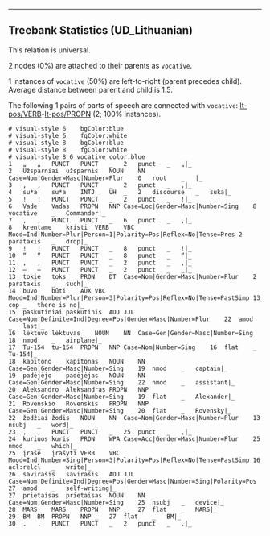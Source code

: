 

--------------------------------------------------------------------------------

## Treebank Statistics (UD_Lithuanian)

This relation is universal.

2 nodes (0%) are attached to their parents as `vocative`.

1 instances of `vocative` (50%) are left-to-right (parent precedes child).
Average distance between parent and child is 1.5.

The following 1 pairs of parts of speech are connected with `vocative`: [lt-pos/VERB]()-[lt-pos/PROPN]() (2; 100% instances).


~~~ conllu
# visual-style 6	bgColor:blue
# visual-style 6	fgColor:white
# visual-style 8	bgColor:blue
# visual-style 8	fgColor:white
# visual-style 8 6 vocative	color:blue
1	„	„	PUNCT	PUNCT	_	2	punct	_	„|_
2	Užsparniai	užsparnis	NOUN	NN	Case=Nom|Gender=Masc|Number=Plur	0	root	_	|_
3	,	,	PUNCT	PUNCT	_	2	punct	_	,|_
4	su*a	su*a	INTJ	UH	_	2	discourse	_	suka|_
5	!	!	PUNCT	PUNCT	_	2	punct	_	!|_
6	Vade	Vadas	PROPN	NNP	Case=Loc|Gender=Masc|Number=Sing	8	vocative	_	Commander|_
7	,	,	PUNCT	PUNCT	_	6	punct	_	,|_
8	krentame	kristi	VERB	VBC	Mood=Ind|Number=Plur|Person=1|Polarity=Pos|Reflex=No|Tense=Pres	2	parataxis	_	drop|_
9	!	!	PUNCT	PUNCT	_	8	punct	_	!|_
10	“	“	PUNCT	PUNCT	_	8	punct	_	“|_
11	,	,	PUNCT	PUNCT	_	2	punct	_	,|_
12	–	–	PUNCT	PUNCT	_	2	punct	_	_|_
13	tokie	toks	PRON	DT	Case=Nom|Gender=Masc|Number=Plur	2	parataxis	_	such|_
14	buvo	būti	AUX	VBC	Mood=Ind|Number=Plur|Person=3|Polarity=Pos|Reflex=No|Tense=PastSimp	13	cop	_	there is no|_
15	paskutiniai	paskutinis	ADJ	JJL	Case=Nom|Definite=Ind|Degree=Pos|Gender=Masc|Number=Plur	22	amod	_	last|_
16	lėktuvo	lėktuvas	NOUN	NN	Case=Gen|Gender=Masc|Number=Sing	18	nmod	_	airplane|_
17	Tu-154	tu-154	PROPN	NNP	Case=Nom|Number=Sing	16	flat	_	Tu-154|_
18	kapitono	kapitonas	NOUN	NN	Case=Gen|Gender=Masc|Number=Sing	19	nmod	_	captain|_
19	padėjėjo	padėjėjas	NOUN	NN	Case=Gen|Gender=Masc|Number=Sing	22	nmod	_	assistant|_
20	Aleksandro	Aleksandras	PROPN	NNP	Case=Gen|Gender=Masc|Number=Sing	19	flat	_	Alexander|_
21	Rovenskio	Rovenskis	PROPN	NNP	Case=Gen|Gender=Masc|Number=Sing	20	flat	_	Rovensky|_
22	žodžiai	žodis	NOUN	NN	Case=Nom|Gender=Masc|Number=Plur	13	nsubj	_	word|_
23	,	,	PUNCT	PUNCT	_	25	punct	_	,|_
24	kuriuos	kuris	PRON	WPA	Case=Acc|Gender=Masc|Number=Plur	25	nmod	_	which|_
25	įrašė	įrašyti	VERB	VBC	Mood=Ind|Number=Sing|Person=3|Polarity=Pos|Reflex=No|Tense=PastSimp	16	acl:relcl	_	write|_
26	savirašis	savirašis	ADJ	JJL	Case=Nom|Definite=Ind|Degree=Pos|Gender=Masc|Number=Sing|Polarity=Pos	27	amod	_	self-writing|_
27	prietaisas	prietaisas	NOUN	NN	Case=Nom|Gender=Masc|Number=Sing	25	nsubj	_	device|_
28	MARS	MARS	PROPN	NNP	_	27	flat	_	MARS|_
29	BM	BM	PROPN	NNP	_	27	flat	_	BM|_
30	.	.	PUNCT	PUNCT	_	2	punct	_	.|_

~~~



